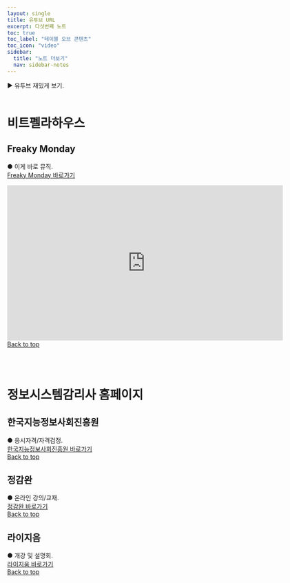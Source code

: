 ```yaml
---
layout: single
title: 유투브 URL
excerpt: 다섯번째 노트
toc: true
toc_label: "테이블 오브 콘텐츠"
toc_icon: "video"
sidebar:
  title: "노트 더보기"
  nav: sidebar-notes
---
```


▶️ 유투브 재밌게 보기.
<br><br>
# 비트펠라하우스
## Freaky Monday
● 이게 바로 뮤직.<br><a href="https://youtu.be/f8NifgGccRs?si=hERnCneGb61wAQpq" class="btn btn--info">Freaky Monday 바로가기</a>
<br>
<iframe width="640" height="360" src="https://www.youtube-nocookie.com/embed/-PVofD2A9t8?controls=0" frameborder="0" allowfullscreen></iframe>
<br>
<a href="#" class="btn btn--success">Back to top</a>
<br>

<br><br>
# 정보시스템감리사 홈페이지
## 한국지능정보사회진흥원
● 응시자격/자격검정.<br><a href="https://auditor.nia.or.kr/front/main/main.do" class="btn btn--info">한국지능정보사회진흥원 바로가기</a>
<br>
<a href="#" class="btn btn--success">Back to top</a>
<br>

## 정감완
● 온라인 강의/교재.<br><a href="https://m.junggam.com/" class="btn btn--info">정감완 바로가기</a>
<br>
<a href="#" class="btn btn--success">Back to top</a>
<br>

## 라이지음
● 개강 및 설명회.<br><a href="https://www.lyzeum.com/board/board_list.asp?Boar_code=MP1174&Clas_Code=CC1363" class="btn btn--info">라이지움 바로가기</a>
<br>
<a href="#" class="btn btn--success">Back to top</a>
<br>
